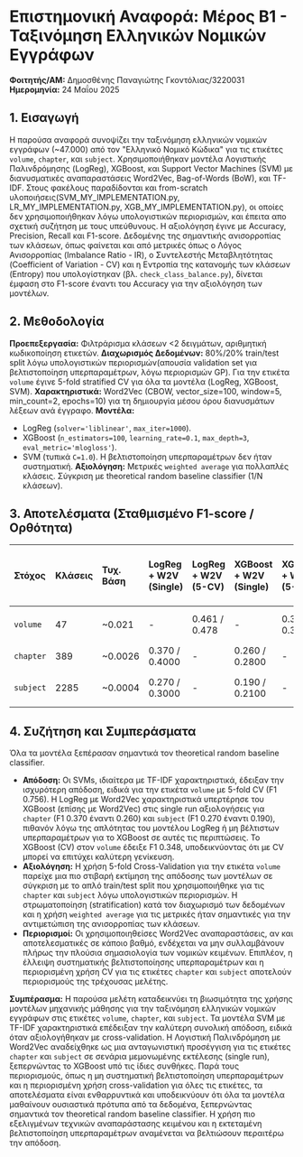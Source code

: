 # Επιστημονική Αναφορά: Μέρος Β1 - Ταξινόμηση Ελληνικών Νομικών Εγγράφων

**Φοιτητής/ΑΜ:** Δημοσθένης Παναγιώτης Γκοντόλιας/3220031
**Ημερομηνία:** 24 Μαΐου 2025

## 1. Εισαγωγή

Η παρούσα αναφορά συνοψίζει την ταξινόμηση ελληνικών νομικών εγγράφων (~47.000) από τον "Ελληνικό Νομικό Κώδικα" για τις ετικέτες `volume`, `chapter`, και `subject`. Χρησιμοποιήθηκαν μοντέλα Λογιστικής Παλινδρόμησης (LogReg), XGBoost, και Support Vector Machines (SVM) με διανυσματικές αναπαραστάσεις Word2Vec, Bag-of-Words (BoW), και TF-IDF. Στους φακέλους παραδίδονται και from-scratch υλοποιήσεις(SVM_MY_IMPLEMENTATION.py, LR_MY_IMPLEMENTATION.py, XGB_MY_IMPLEMENTATION.py), οι οποίες δεν χρησιμοποιήθηκαν λόγω υπολογιστικών περιορισμών, και έπειτα απο σχετική συζήτηση με τους υπεύθυνους. Η αξιολόγηση έγινε με Accuracy, Precision, Recall και F1-score. Δεδομένης της σημαντικής ανισορροπίας των κλάσεων, όπως φαίνεται και από μετρικές όπως ο Λόγος Ανισορροπίας (Imbalance Ratio - IR), ο Συντελεστής Μεταβλητότητας (Coefficient of Variation - CV) και η Εντροπία της κατανομής των κλάσεων (Entropy) που υπολογίστηκαν (βλ. `check_class_balance.py`), δίνεται έμφαση στο F1-score έναντι του Accuracy για την αξιολόγηση των μοντέλων.

## 2. Μεθοδολογία

**Προεπεξεργασία:** Φιλτράρισμα κλάσεων <2 δειγμάτων, αριθμητική κωδικοποίηση ετικετών.
**Διαχωρισμός Δεδομένων:** 80%/20% train/test split λόγω υπολογιστικών περιορισμών(απουσία validation set για βελτιστοποίηση υπερπαραμέτρων, λόγω περιορισμών GP). Για την ετικέτα `volume` έγινε 5-fold stratified CV για όλα τα μοντέλα (LogReg, XGBoost, SVM). 
**Χαρακτηριστικά:** Word2Vec (CBOW, vector_size=100, window=5, min_count=2, epochs=10) για τη δημιουργία μέσου όρου διανυσμάτων λέξεων ανά έγγραφο.
**Μοντέλα:**
*   LogReg (`solver='liblinear'`, `max_iter=1000`).
*   XGBoost (`n_estimators=100`, `learning_rate=0.1`, `max_depth=3`, `eval_metric='mlogloss'`).
*   SVM (τυπικά `C=1.0`).
Η βελτιστοποίηση υπερπαραμέτρων δεν ήταν συστηματική.
**Αξιολόγηση:** Μετρικές `weighted average` για πολλαπλές κλάσεις. Σύγκριση με theoretical random baseline classifier (1/Ν κλάσεων).

## 3. Αποτελέσματα (Σταθμισμένο F1-score / Ορθότητα)

| Στόχος    | Κλάσεις | Τυχ. Βάση | LogReg + W2V (Single) | LogReg + W2V (5-CV) | XGBoost + W2V (Single) | XGBoost + W2V (5-CV) | SVM + BoW (Single) | SVM + BoW (5-CV) | SVM + TF-IDF (Single) | SVM + TF-IDF (5-CV) |
| :-------- | :------- | :--------- | :-------------------- | :-------------------- | :--------------------- | :------------------- | :----------------- | :--------------- | :-------------------- | :------------------ |
| `volume`  | 47       | ~0.021     | -                     | 0.461 / 0.478         | -                      | 0.348 / 0.372        | -                  | 0.643 / 0.643    | -                     | 0.756 / 0.758       |
| `chapter` | 389      | ~0.0026    | 0.370 / 0.4000        | -                     | 0.260 / 0.2800         | -                    | 0.756 / 0.758     | -                | 0.640 / 0.6600        | -                   |
| `subject` | 2285     | ~0.0004    | 0.270 / 0.3000        | -                     | 0.190 / 0.2100         | -                    | 0.360 / 0.3500     | -                | 0.220 / 0.2400 (20%)  | -                   |


## 4. Συζήτηση και Συμπεράσματα

Όλα τα μοντέλα ξεπέρασαν σημαντικά τον theoretical random baseline classifier.
*   **Απόδοση:** Οι SVMs, ιδιαίτερα με TF-IDF χαρακτηριστικά, έδειξαν την ισχυρότερη απόδοση, ειδικά για την ετικέτα `volume` με 5-fold CV (F1 0.756). Η LogReg με Word2Vec χαρακτηριστικά υπερτέρησε του XGBoost (επίσης με Word2Vec) στις single run αξιολογήσεις για `chapter` (F1 0.370 έναντι 0.260) και `subject` (F1 0.270 έναντι 0.190), πιθανόν λόγω της απλότητας του μοντέλου LogReg ή μη βέλτιστων υπερπαραμέτρων για το XGBoost σε αυτές τις περιπτώσεις. Το XGBoost (CV) στον `volume` έδειξε F1 0.348, υποδεικνύοντας ότι με CV μπορεί να επιτύχει καλύτερη γενίκευση.
*   **Αξιολόγηση:** Η χρήση 5-fold Cross-Validation για την ετικέτα `volume` παρείχε μια πιο στιβαρή εκτίμηση της απόδοσης των μοντέλων σε σύγκριση με το απλό train/test split που χρησιμοποιήθηκε για τις `chapter` και `subject` λόγω υπολογιστικών περιορισμών. Η στρωματοποίηση (stratification) κατά τον διαχωρισμό των δεδομένων και η χρήση `weighted average` για τις μετρικές ήταν σημαντικές για την αντιμετώπιση της ανισορροπίας των κλάσεων.
*   **Περιορισμοί:** Οι χρησιμοποιηθείσες Word2Vec αναπαραστάσεις, αν και αποτελεσματικές σε κάποιο βαθμό, ενδέχεται να μην συλλαμβάνουν πλήρως την πλούσια σημασιολογία των νομικών κειμένων. Επιπλέον, η έλλειψη συστηματικής βελτιστοποίησης υπερπαραμέτρων και η περιορισμένη χρήση CV για τις ετικέτες `chapter` και `subject` αποτελούν περιορισμούς της τρέχουσας μελέτης.

**Συμπέρασμα:** Η παρούσα μελέτη καταδεικνύει τη βιωσιμότητα της χρήσης μοντέλων μηχανικής μάθησης για την ταξινόμηση ελληνικών νομικών εγγράφων στις ετικέτες `volume`, `chapter`, και `subject`. Τα μοντέλα SVM με TF-IDF χαρακτηριστικά επέδειξαν την καλύτερη συνολική απόδοση, ειδικά όταν αξιολογήθηκαν με cross-validation. Η Λογιστική Παλινδρόμηση με Word2Vec αναδείχθηκε ως μια ανταγωνιστική προσέγγιση για τις ετικέτες `chapter` και `subject` σε σενάρια μεμονωμένης εκτέλεσης (single run), ξεπερνώντας το XGBoost υπό τις ίδιες συνθήκες. Παρά τους περιορισμούς, όπως η μη συστηματική βελτιστοποίηση υπερπαραμέτρων και η περιορισμένη χρήση cross-validation για όλες τις ετικέτες, τα αποτελέσματα είναι ενθαρρυντικά και υποδεικνύουν ότι όλα τα μοντέλα μαθαίνουν ουσιαστικά πρότυπα από τα δεδομένα, ξεπερνώντας σημαντικά τον theoretical random baseline classifier. Η χρήση πιο εξελιγμένων τεχνικών αναπαράστασης κειμένου και η εκτεταμένη βελτιστοποίηση υπερπαραμέτρων αναμένεται να βελτιώσουν περαιτέρω την απόδοση.
